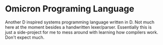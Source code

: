 # Omicron Programing Language

Another D inspired systems programming language written in D. Not much here at the moment besides a handwritten lexer/parser. Essentially this is just a side-project for me to mess around with learning how compilers work. Don't expect much.